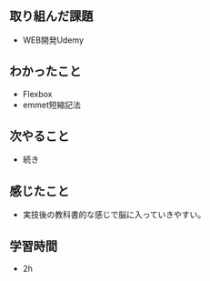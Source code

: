 ## 取り組んだ課題
- WEB開発Udemy

## わかったこと
- Flexbox
- emmet短縮記法

## 次やること
- 続き

## 感じたこと
- 実技後の教科書的な感じで脳に入っていきやすい。

## 学習時間
- 2h
  
